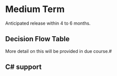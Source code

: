 # Medium Term
Anticipated release within 4 to 6 months.


## Decision Flow Table
More detail on this will be provided in due course.#

## C# support
